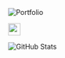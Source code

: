 <img src='https://i.postimg.cc/w1254VRQ/Portfolio.jpg' border='0' alt='Portfolio'/>

<a href="https://www.linkedin.com/in/federico-pochat-a816a2234/" target="_blank" ><img src="https://img.shields.io/badge/linkedin-%230077B5.svg?&style=for-the-badge&logo=linkedin&logoColor=white" height=25></a>

<p><img src="https://github-readme-stats.vercel.app/api?username=f-pochat&amp;show_icons=true" alt="GitHub Stats"></p>
